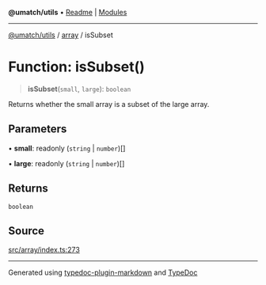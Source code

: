**@umatch/utils** • [Readme](../../index.md) \| [Modules](../../modules.md)

***

[@umatch/utils](../../modules.md) / [array](../index.md) / isSubset

# Function: isSubset()

> **isSubset**(`small`, `large`): `boolean`

Returns whether the small array is a subset of the large array.

## Parameters

• **small**: readonly (`string` \| `number`)[]

• **large**: readonly (`string` \| `number`)[]

## Returns

`boolean`

## Source

[src/array/index.ts:273](https://github.com/umatch-oficial/utils/blob/6e00801/src/array/index.ts#L273)

***

Generated using [typedoc-plugin-markdown](https://www.npmjs.com/package/typedoc-plugin-markdown) and [TypeDoc](https://typedoc.org/)
